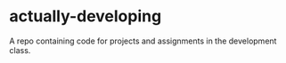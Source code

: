 # actually-developing
A repo containing code for projects and assignments in the development class.
